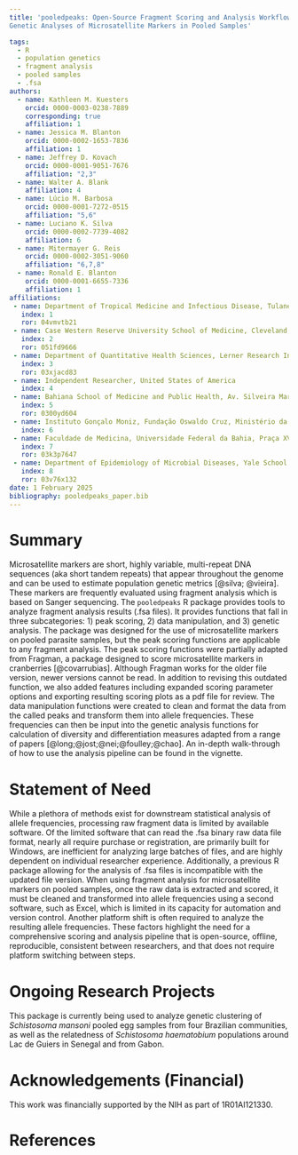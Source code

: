 ```yaml
---
title: 'pooledpeaks: Open-Source Fragment Scoring and Analysis Workflow for Population 
Genetic Analyses of Microsatellite Markers in Pooled Samples'

tags:
  - R
  - population genetics
  - fragment analysis
  - pooled samples
  - .fsa
authors:
  - name: Kathleen M. Kuesters
    orcid: 0000-0003-0238-7889
    corresponding: true 
    affiliation: 1 
  - name: Jessica M. Blanton
    orcid: 0000-0002-1653-7836
    affiliation: 1
  - name: Jeffrey D. Kovach
    orcid: 0000-0001-9051-7676
    affiliation: "2,3"
  - name: Walter A. Blank
    affiliation: 4
  - name: Lúcio M. Barbosa
    orcid: 0000-0001-7272-0515  
    affiliation: "5,6"
  - name: Luciano K. Silva
    orcid: 0000-0002-7739-4082
    affiliation: 6
  - name: Mitermayer G. Reis
    orcid: 0000-0002-3051-9060
    affiliation: "6,7,8"
  - name: Ronald E. Blanton
    orcid: 0000-0001-6655-7336
    affiliation: 1
affiliations:
 - name: Department of Tropical Medicine and Infectious Disease, Tulane University Celia Scott Weatherhead School of Public Health and Tropical Medicine, New Orleans, LA 70112, United States of America
   index: 1
   ror: 04vmvtb21
 - name: Case Western Reserve University School of Medicine, Cleveland, OH 44106, United States of America
   index: 2
   ror: 051fd9666
 - name: Department of Quantitative Health Sciences, Lerner Research Institute, Cleveland Clinic, Cleveland, OH, United States of America
   index: 3
   ror: 03xjacd83
 - name: Independent Researcher, United States of America
   index: 4
 - name: Bahiana School of Medicine and Public Health, Av. Silveira Martins, n 3386, Salvador, Bahia, 41150-100, Brazil
   index: 5
   ror: 0300yd604
 - name: Instituto Gonçalo Moniz, Fundação Oswaldo Cruz, Ministério da Saúde, Rua Waldemar Falcão, 121, Candeal, CEP 40296-710, Salvador, Bahia, Brazil
   index: 6
 - name: Faculdade de Medicina, Universidade Federal da Bahia, Praça XV de novembro, s/n - Largo do Terreiro de Jesus, CEP 40026-010, Salvador, Bahia, Brazil
   index: 7
   ror: 03k3p7647
 - name: Department of Epidemiology of Microbial Diseases, Yale School of Public Health, 60 College St, New Haven, Connecticut, 06510, United States of America
   index: 8
   ror: 03v76x132
date: 1 February 2025
bibliography: pooledpeaks_paper.bib
---
```


# Summary

Microsatellite markers are short, highly variable, multi-repeat DNA sequences 
(aka short tandem repeats) that appear throughout the genome and can be used to
estimate population genetic metrics [@silva; @vieira]. 
These markers are frequently evaluated using fragment analysis which is based 
on Sanger sequencing. The `pooledpeaks` R package provides tools to analyze 
fragment analysis results (.fsa files). It provides functions that fall in 
three subcategories: 1) peak scoring, 2) data manipulation, and 3) genetic 
analysis. The package was designed for the use of microsatellite markers on 
pooled parasite samples, but the peak scoring functions are applicable to any 
fragment analysis. The peak scoring functions were partially adapted from 
Fragman, a package designed to score microsatellite markers in cranberries
[@covarrubias]. Although Fragman works for the older file version, newer
versions cannot be read. In addition to revising this outdated function, we 
also added features including expanded scoring parameter options and exporting 
resulting scoring plots as a pdf file for review. The data manipulation 
functions were created to clean and format the data from the called peaks and 
transform them into allele frequencies. These frequencies can then be input 
into the genetic analysis functions for calculation of diversity and 
differentiation measures adapted from a range of papers
[@long;@jost;@nei;@foulley;@chao]. An in-depth 
walk-through of how to use the analysis pipeline can be found in the vignette.

# Statement of Need

While a plethora of methods exist for downstream statistical analysis of allele
frequencies, processing raw fragment data is limited by available software. Of 
the limited software that can read the .fsa binary raw data file format, nearly
all require purchase or registration, are primarily built for Windows, are 
inefficient for analyzing large batches of files, and are highly dependent on 
individual researcher experience. Additionally, a previous R package allowing 
for the analysis of .fsa files is incompatible with the updated file version. 
When using fragment analysis for microsatellite markers on pooled samples, once
the raw data is extracted and scored, it must be cleaned and transformed into 
allele frequencies using a second software, such as Excel, which is limited in
its capacity for automation and version control. Another platform shift is 
often required to analyze the resulting allele frequencies. These factors 
highlight the need for a comprehensive scoring and analysis pipeline that is 
open-source, offline, reproducible, consistent between researchers, and that 
does not require platform switching between steps. 

# Ongoing Research Projects 
This package is currently being used to analyze genetic clustering of 
*Schistosoma mansoni* pooled egg samples from four Brazilian communities, as 
well as the relatedness of *Schistosoma haematobium* populations around Lac de 
Guiers in Senegal and from Gabon.

# Acknowledgements (Financial)

This work was financially supported by the NIH as part of 1R01AI121330.

# References
